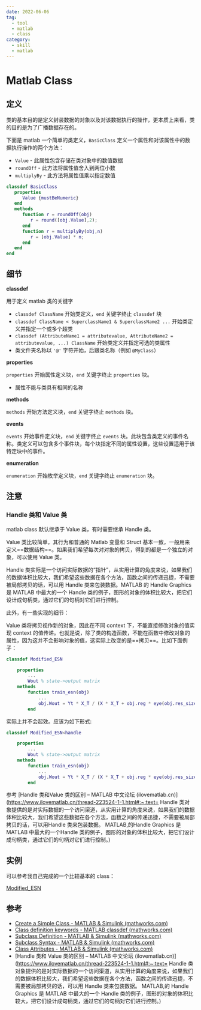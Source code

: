 ```yaml
---
date: 2022-06-06
tag:
  - tool
  - matlab
  - class
category:
  - skill
  - matlab
---
```



# Matlab Class


## 定义

类的基本目的是定义封装数据的对象以及对该数据执行的操作，更本质上来看，类的目的是为了广播数据存在的。

下面是 matlab 一个简单的类定义，`BasicClass` 定义一个属性和对该属性中的数据执行操作的两个方法：

- `Value` - 此属性包含存储在类对象中的数值数据
- `roundOff` - 此方法将属性值舍入到两位小数
- `multiplyBy` - 此方法将属性值乘以指定数值

```matlab
classdef BasicClass
   properties
      Value {mustBeNumeric}
   end
   methods
      function r = roundOff(obj)
         r = round([obj.Value],2);
      end
      function r = multiplyBy(obj,n)
         r = [obj.Value] * n;
      end
   end
end
```

## 细节

**classdef**

用于定义 matlab 类的关键字

- `classdef ClassName` 开始类定义，`end` 关键字终止 `classdef` 块
- `classdef ClassName < SuperclassName1 & SuperclassName2 ...` 开始类定义并指定一个或多个超类
- `classdef (AttributeName1 = attributevalue, AttributeName2 = attributevalue, ...) ClassName` 开始类定义并指定可选的类属性
- 类文件夹名称以 `'@'` 字符开始，后跟类名称（例如 `@MyClass`）

**properties**

`properties` 开始属性定义块，`end` 关键字终止 `properties` 块。

- 属性不能与类具有相同的名称

**methods**

`methods` 开始方法定义块，`end` 关键字终止 `methods` 块。

**events**

`events` 开始事件定义块，`end` 关键字终止 `events` 块。此块包含类定义的事件名称。类定义可以包含多个事件块，每个块指定不同的属性设置，这些设置适用于该特定块中的事件。

**enumeration**

`enumeration` 开始枚举定义块，`end` 关键字终止 `enumeration` 块。

## 注意

### Handle 类和 Value 类

matlab class 默认继承于 Value 类，有时需要继承 Handle 类。

Value 类比较简单，其行为和普通的 Matlab 变量和 Struct 基本一致，一般用来定义==数据结构==。如果我们希望每次对对象的拷贝，得到的都是一个独立的对象，可以使用 Value 类。

Handle 类实际是一个访问实际数据的“指针”，从实用计算的角度来说，如果我们的数据体积比较大，我们希望这些数据在各个方法，函数之间的传递迅捷，不需要被局部拷贝的话，可以用 Handle 类来包装数据。MATLAB 的 Handle Graphics 是 MATLAB 中最大的一个 Handle 类的例子，图形的对象的体积比较大，把它们设计成句柄类，通过它们的句柄对它们进行控制。

此外，有一些实现的细节：

Value 类将拷贝视作新的对象，因此在不同 context 下，不能直接修改对象的值实现 context 的值传递。也就是说，除了类的构造函数，不能在函数中修改对象的属性，因为这并不会影响对象的值，这实际上改变的是==拷贝==。比如下面例子：

```matlab
classdef Modified_ESN

    properties
		...
        Wout % state->output matrix
    methods
    	function train_esn(obj)
    		...
    		obj.Wout = Yt * X_T / (X * X_T + obj.reg * eye(obj.res_size));
    	end
```

实际上并不会起效。应该为如下形式:

```matlab
classdef Modified_ESN<handle

    properties
		...
        Wout % state->output matrix
    methods
    	function train_esn(obj)
    		...
    		obj.Wout = Yt * X_T / (X * X_T + obj.reg * eye(obj.res_size));
    	end
```

参考 [Handle 类和Value 类的区别 – MATLAB 中文论坛 (ilovematlab.cn)](https://www.ilovematlab.cn/thread-223524-1-1.html#:~:text= Handle 类对象提供的是对实际数据的一个访问渠道，从实用计算的角度来说，如果我们的数据体积比较大，我们希望这些数据在各个方法，函数之间的传递迅捷，不需要被局部拷贝的话，可以用Handle 类来包装数据。 MATLAB,的Handle Graphics 是MATLAB 中最大的一个Handle 类的例子，图形的对象的体积比较大，把它们设计成句柄类，通过它们的句柄对它们进行控制。)


## 实例

可以参考我自己完成的一个比较基本的 class：

[Modified_ESN](.//)

## 参考

- [Create a Simple Class - MATLAB & Simulink (mathworks.com)](https://www.mathworks.com/help/releases/R2021a/matlab/matlab_oop/create-a-simple-class.html)
- [Class definition keywords - MATLAB classdef (mathworks.com)](https://www.mathworks.com/help/releases/R2021a/matlab/ref/classdef.html)
- [Subclass Definition - MATLAB & Simulink (mathworks.com)](https://www.mathworks.com/help/releases/R2021a/matlab/subclass-definition.html)
- [Subclass Syntax - MATLAB & Simulink (mathworks.com)](https://www.mathworks.com/help/releases/R2021a/matlab/matlab_oop/subclass-syntax.html)
- [Class Attributes - MATLAB & Simulink (mathworks.com)](https://www.mathworks.com/help/releases/R2021a/matlab/matlab_oop/class-attributes.html)
- [Handle 类和 Value 类的区别 – MATLAB 中文论坛 (ilovematlab.cn)](https://www.ilovematlab.cn/thread-223524-1-1.html#:~:text= Handle 类对象提供的是对实际数据的一个访问渠道，从实用计算的角度来说，如果我们的数据体积比较大，我们希望这些数据在各个方法，函数之间的传递迅捷，不需要被局部拷贝的话，可以用 Handle 类来包装数据。 MATLAB,的 Handle Graphics 是 MATLAB 中最大的一个 Handle 类的例子，图形的对象的体积比较大，把它们设计成句柄类，通过它们的句柄对它们进行控制。)
